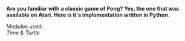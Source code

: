 <b>Are you familiar with a classic game of Pong? Yes, the one that was available on Atari. Here is it's implementation written in Python.</b>

Modules used:<br>
<i>Time & Turtle</i>
